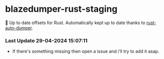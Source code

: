 # blazedumper-rust-staging

🚀 Up to date offsets for Rust. Automatically kept up to date thanks to [rust-auto-dumper](https://github.com/Akandesh/rust-auto-dumper).


### Last Update 29-04-2024 15:07:11
- If there's something missing then open a issue and i'll try to add it asap.